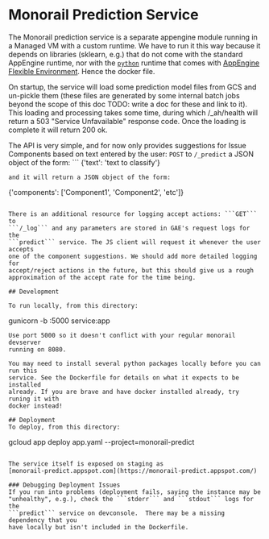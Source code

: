 # Monorail Prediction Service

The Monorail prediction service is a separate appengine module running in a
Managed VM with a custom runtime.  We have to run it this way because it depends
on libraries (sklearn, e.g.) that do not come with the standard AppEngine
runtime, nor with the
[```python```](https://cloud.google.com/appengine/docs/flexible/python/) runtime
that comes with [AppEngine Flexible
Environment](https://cloud.google.com/appengine/docs/flexible/). Hence the
docker file.

On startup, the service will load some prediction model files from GCS and
un-pickle them (these files are generated by some internal batch jobs beyond the
scope of this doc TODO: write a doc for these and link to it). This loading and
processing takes some time, during which /_ah/health will return a 503 "Service
Unfavailable" response code.  Once the loading is complete it will return 200
ok.

The API is very simple, and for now only provides suggestions for Issue
Components based on text entered by the user: ```POST``` to ```/_predict``` a
JSON object of the form: ```
{'text': 'text to classify'}
```
and it will return a JSON object of the form:
```
{'components': ['Component1', 'Component2', 'etc']}
```

There is an additional resource for logging accept actions: ```GET``` to
```/_log``` and any parameters are stored in GAE's request logs for the
```predict``` service. The JS client will request it whenever the user accepts
one of the component suggestions. We should add more detailed logging for
accept/reject actions in the future, but this should give us a rough
approximation of the accept rate for the time being.

## Development

To run locally, from this directory:
```
gunicorn -b :5000 service:app
```
Use port 5000 so it doesn't conflict with your regular monorail devserver
running on 8080.

You may need to install several python packages locally before you can run this
service. See the Dockerfile for details on what it expects to be installed
already. If you are brave and have docker installed already, try runing it with
docker instead!

## Deployment
To deploy, from this directory:

```
gcloud app deploy app.yaml --project=monorail-predict
```

The service itself is exposed on staging as
[monorail-predict.appspot.com](https://monorail-predict.appspot.com/)

### Debugging Deployment Issues
If you run into problems (deployment fails, saying the instance may be
"unhealthy", e.g.), check the ```stderr``` and ```stdout``` logs for the
```predict``` service on devconsole.  There may be a missing dependency that you
have locally but isn't included in the Dockerfile.


